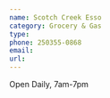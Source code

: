 ```yaml
---
name: Scotch Creek Esso
category: Grocery & Gas
type:
phone: 250355-0868
email:
url:
---
```


Open Daily, 7am-7pm
